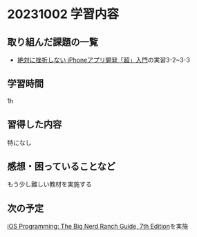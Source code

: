 # 20231002 学習内容

## 取り組んだ課題の一覧

- [絶対に挫折しない iPhoneアプリ開発「超」入門](https://www.amazon.co.jp/絶対に挫折しない-iPhoneアプリ開発「超」入門-第7版-【Xcode-完全対応-ebook/dp/B07KQTQ5VJ/ref=tmm_kin_swatch_0?_encoding=UTF8&qid=&sr=)の実習3-2~3-3

## 学習時間

1h

## 習得した内容

特になし

## 感想・困っていることなど

もう少し難しい教材を実施する

## 次の予定

[iOS Programming: The Big Nerd Ranch Guide, 7th Edition](https://www.informit.com/store/ios-programming-the-big-nerd-ranch-guide-9780135264027)を実施